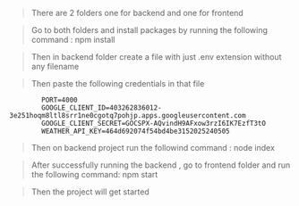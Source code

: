 > There are 2 folders one for backend and one for frontend

> Go to both folders and install packages by running the following command :
                	npm install

> Then in backend folder create a file with just  .env extension without any filename

> Then paste the following credentials in that file
	
          	PORT=4000
          	GOOGLE_CLIENT_ID=403262836012-3e251hoqm8ltl8srr1ne0cgotq7pohjp.apps.googleusercontent.com
          	GOOGLE_CLIENT_SECRET=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
          	WEATHER_API_KEY=464d692074f54bd4be3152025240505


> Then on backend project run the followind command :
	          node index

> After successfully running the backend , go to frontend folder and run the following command:
	          npm start

> Then the project will get started


